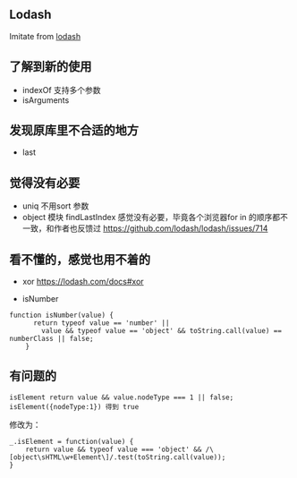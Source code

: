 ## Lodash
Imitate from [lodash](http://lodash.com/docs)


## 了解到新的使用
* indexOf 支持多个参数
* isArguments 

## 发现原库里不合适的地方
* last
## 觉得没有必要
* uniq 不用sort 参数
* object 模块 findLastIndex 感觉没有必要，毕竟各个浏览器for in 的顺序都不一致，和作者也反馈过 https://github.com/lodash/lodash/issues/714

## 看不懂的，感觉也用不着的
* xor 
https://lodash.com/docs#xor

* isNumber
```
function isNumber(value) {
      return typeof value == 'number' ||
        value && typeof value == 'object' && toString.call(value) == numberClass || false;
    }
```
## 有问题的
```
isElement return value && value.nodeType === 1 || false; isElement({nodeType:1}) 得到 true
```
修改为：
```
_.isElement = function(value) {
    return value && typeof value === 'object' && /\[object\sHTML\w+Element\]/.test(toString.call(value));
}
```
